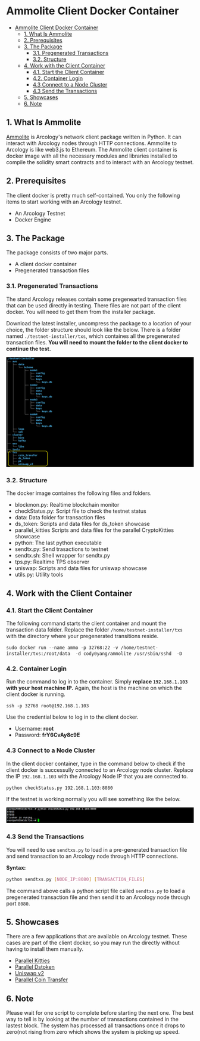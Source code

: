 # Ammolite Client Docker Container

- [Ammolite Client Docker Container](#ammolite-client-docker-container)
  - [1. What Is Ammolite](#1-what-is-ammolite)
  - [2. Prerequisites](#2-prerequisites)
  - [3. The Package](#3-the-package)
    - [3.1.  Pregenerated Transactions](#31--pregenerated-transactions)
    - [3.2. Structure](#32-structure)
  - [4.  Work with the Client Container](#4--work-with-the-client-container)
    - [4.1. Start the Client Container](#41-start-the-client-container)
    - [4.2. Container Login](#42-container-login)
    - [4.3 Connect to a Node Cluster](#43-connect-to-a-node-cluster)
    - [4.3 Send the Transactions](#43-send-the-transactions)
  - [5. Showcases](#5-showcases)
  - [6. Note](#6-note)

## 1. What Is Ammolite

[Ammolite](https://github.com/arcology-network/ammolite) is Arcology's network client package written in Python. It can interact with Arcology nodes through HTTP connections. Ammolite to Arcology is like web3.js to Ethereum. The Ammolite client container is docker image with all the necessary modules and libraries installed to compile the solidity smart contracts and to interact with an Arcology testnet.

## 2. Prerequisites

The client docker is pretty much self-contained. You only the following items to start working with an Arcology testnet.

- An Arcology Testnet
- Docker Engine

## 3. The Package

The package consists of two major parts.

- A client docker container
- Pregenerated transaction files

### 3.1.  Pregenerated Transactions

The stand Arcology releases contain some pregenearted transaction files that can be used directly in testing. There files are not part of the client docker. You will need to get them from the installer package.

Download the latest installer, uncompress the package to a location of your choice, the folder structure should look like the below. There is a folder named `./testnet-installer/txs`, which containes all the pregenerated transaction files. **You will need to mount the folder to the client docker to continue the test.**

![alt text](./img/testnet/tx-location.png)

### 3.2. Structure

The docker image containes the following files and folders.

- blockmon.py: Realtime blockchain monitor
- checkStatus.py: Script file to check the testnet status
- data: Data folder for transaction files
- ds_token: Scripts and data files for ds_token showcase  
- parallel_kitties Scripts and data files for the parallel CryptoKitties showcase  
- python: The last python executable
- sendtx.py: Send trasactions to testnet 
- sendtx.sh: Shell wrapper for sendtx.py
- tps.py: Realtime TPS observer
- uniswap: Scripts and data files for uniswap showcase  
- utils.py: Utility tools

## 4.  Work with the Client Container

### 4.1. Start the Client Container

The following command starts the client container and mount the transaction data folder. Replace the folder `/home/testnet-installer/txs` with the directory where your pregenerated transitions reside.

```shell
sudo docker run --name ammo -p 32768:22 -v /home/testnet-installer/txs:/root/data  -d cody0yang/ammolite /usr/sbin/sshd  -D
```

### 4.2. Container Login

Run the command to log in to the container. Simply **replace `192.168.1.103` with your host machine IP.**  Again, the host is the machine on which the client docker is running.

```shell
ssh -p 32768 root@192.168.1.103
```

Use the credential below to log in to the client docker.

- Username:   **root**
- Password:   **frY6CvAy8c9E**

### 4.3 Connect to a Node Cluster

In the client docker container, type in the command below to check if the client docker is successully connected to an Arcology node cluster. Replace the IP `192.168.1.103` with the Arcology Node IP that you are connected to.

```shell
python checkStatus.py 192.168.1.103:8080
```

If the testnet is working normally you will see something like the below.

![alt text](./img/testnet/checkstatus.png)

### 4.3 Send the Transactions

You will need to use `sendtxs.py` to load in a pre-generated transaction file and send transaction to an Arcology node through HTTP connections.

**Syntax:**

```sh
python sendtxs.py [NODE_IP:8080] [TRANSACTION_FILES]
```

The command above calls a python script file called `sendtxs.py` to load a pregenerated transaction file and then send it to an Arcology node through port `8080`.

## 5. Showcases

There are a few applications that are available on Arcology testnet. These cases are part of the client docker, so you may run the directly without having to install them manually.

- [Parallel Kitties](https://github.com/arcology-network/parallel-kitties/blob/master/parallel-kitties-test-scripts.md)
- [Parallel Dstoken](https://github.com/arcology-network/parallel-dstoken/blob/master/parallel-dstoken-test-scripts.md)
- [Uniswap v2](https://github.com/arcology-network/uniswap-testing/blob/master/uniswap-v2-test-scripts.md)
- [Parallel Coin Transfer](./parallel-coin-transfer.md)

## 6. Note

Please wait for one script to complete before starting the next one. The best way to tell is by looking at the number of transactions contained in the lastest block. The system has processed all transactions once it drops to zero(not rising from zero which shows the system is picking up speed.